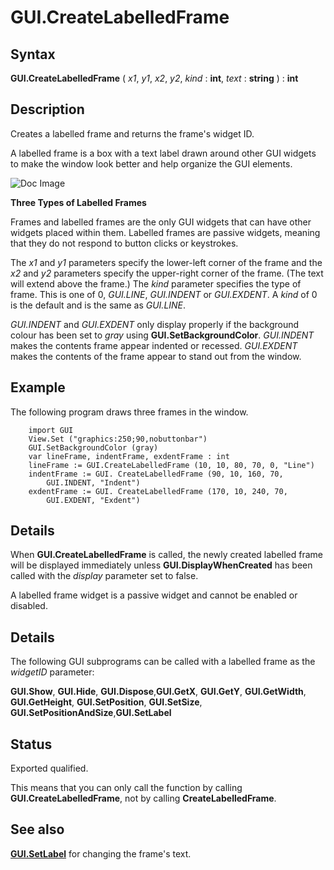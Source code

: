 
# GUI.CreateLabelledFrame

## Syntax
**GUI.CreateLabelledFrame** ( _x1_, _y1_, _x2_, _y2_, _kind_ : **int**,    _text_ : **string** ) : **int**

## Description
Creates a labelled frame and returns the frame's widget ID.

A labelled frame is a box with a text label drawn around other GUI widgets to make the window look better and help organize the GUI elements.



![Doc Image](gui_createlabelledframe01.gif)

**Three Types of Labelled Frames**

Frames and labelled frames are the only GUI widgets that can have other widgets placed within them. Labelled frames are passive widgets, meaning that they do not respond to button clicks or keystrokes.

The _x1_ and _y1_ parameters specify the lower-left corner of the frame and the _x2_ and _y2_ parameters specify the upper-right corner of the frame. (The text will extend above the frame.) The _kind_ parameter specifies the type of frame. This is one of 0, _GUI.LINE_, _GUI.INDENT_ or _GUI.EXDENT_. A _kind_ of 0 is the default and is the same as _GUI.LINE_. 

_GUI.INDENT_ and _GUI.EXDENT_ only display properly if the background colour has been set to _gray_ using **GUI.SetBackgroundColor**. _GUI.INDENT_ makes the contents frame appear indented or recessed. _GUI.EXDENT_ makes the contents of the frame appear to stand out from the window.


## Example
The following program draws three frames in the window.



        import GUI
        View.Set ("graphics:250;90,nobuttonbar") 
        GUI.SetBackgroundColor (gray)
        var lineFrame, indentFrame, exdentFrame : int
        lineFrame := GUI.CreateLabelledFrame (10, 10, 80, 70, 0, "Line") 
        indentFrame := GUI. CreateLabelledFrame (90, 10, 160, 70,   
            GUI.INDENT, "Indent") 
        exdentFrame := GUI. CreateLabelledFrame (170, 10, 240, 70, 
            GUI.EXDENT, "Exdent")
## Details
When **GUI.CreateLabelledFrame** is called, the newly created labelled frame will be displayed immediately unless **GUI.DisplayWhenCreated** has been called with the _display_ parameter set to false. 

A labelled frame widget is a passive widget and cannot be enabled or disabled.


## Details
The following GUI subprograms can be called with a labelled frame as the _widgetID_ parameter:


**GUI.Show**, **GUI.Hide**, **GUI.Dispose**,**GUI.GetX**, **GUI.GetY**, **GUI.GetWidth**, **GUI.GetHeight**, **GUI.SetPosition**, **GUI.SetSize**, **GUI.SetPositionAndSize**,**GUI.SetLabel**  



## Status
Exported qualified.

This means that you can only call the function by calling **GUI.CreateLabelledFrame**, not by calling **CreateLabelledFrame**.


## See also
**[GUI.SetLabel](gui_setlabel.html)** for changing the frame's text.

